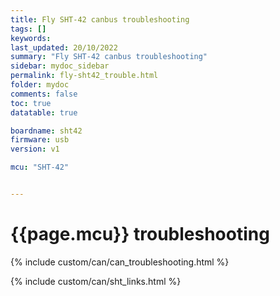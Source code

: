```yaml
---
title: Fly SHT-42 canbus troubleshooting
tags: []
keywords: 
last_updated: 20/10/2022
summary: "Fly SHT-42 canbus troubleshooting"
sidebar: mydoc_sidebar
permalink: fly-sht42_trouble.html
folder: mydoc
comments: false
toc: true
datatable: true

boardname: sht42
firmware: usb
version: v1

mcu: "SHT-42"


---
```


# {{page.mcu}} troubleshooting

{% include custom/can/can_troubleshooting.html %}

{% include custom/can/sht_links.html %}